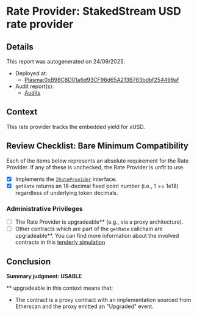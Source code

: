
# Rate Provider: StakedStream USD rate provider

## Details
This report was autogenerated on 24/09/2025.

- Deployed at:
    - [Plasma:0xB98C8D01a6d93CF98d65A213B783bdbf254499af](https://plasmascan.to//address/0xB98C8D01a6d93CF98d65A213B783bdbf254499af)
- Audit report(s):
    - [Audits](https://docs.streamprotocol.money/resources/audit-report)

## Context
This rate provider tracks the embedded yield for xUSD.

## Review Checklist: Bare Minimum Compatibility
Each of the items below represents an absolute requirement for the Rate Provider. If any of these is unchecked, the Rate Provider is unfit to use.

- [x] Implements the [`IRateProvider`](https://github.com/balancer/balancer-v2-monorepo/blob/bc3b3fee6e13e01d2efe610ed8118fdb74dfc1f2/pkg/interfaces/contracts/pool-utils/IRateProvider.sol) interface.
- [x] `getRate` returns an 18-decimal fixed point number (i.e., 1 == 1e18) regardless of underlying token decimals.

### Administrative Privileges
- [ ] The Rate Provider is upgradeable** (e.g., via a proxy architecture).
- [ ] Other contracts which are part of the `getRate` callchain are upgradeable**. You can find more information
   about the involved contracts in this [tenderly simulation](https://www.tdly.co/shared/simulation/22cd929d-a1b6-48d4-8792-aa2e13705db4)

## Conclusion
**Summary judgment: USABLE**

** upgradeable in this context means that:
- The contract is a proxy contract with an implementation sourced from Etherscan and the proxy emitted an "Upgraded" event.
    
